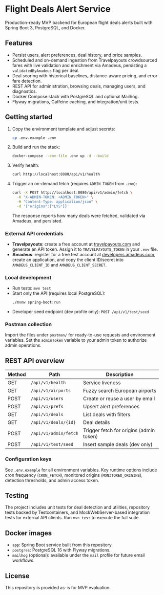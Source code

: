 # Flight Deals Alert Service

Production-ready MVP backend for European flight deals alerts built with Spring Boot 3, PostgreSQL, and Docker.

## Features
- Persist users, alert preferences, deal history, and price samples.
- Scheduled and on-demand ingestion from Travelpayouts crowdsourced fares with live validation and enrichment via Amadeus, persisting a `validatedByAmadeus` flag per deal.
- Deal scoring with historical baselines, distance-aware pricing, and error fare detection.
- REST API for administration, browsing deals, managing users, and diagnostics.
- Docker Compose stack with PostgreSQL and optional Mailhog.
- Flyway migrations, Caffeine caching, and integration/unit tests.

## Getting started

1. Copy the environment template and adjust secrets:
   ```bash
   cp .env.example .env
   ```

2. Build and run the stack:
   ```bash
   docker-compose --env-file .env up -d --build
   ```

3. Verify health:
   ```bash
   curl http://localhost:8080/api/v1/health
   ```

4. Trigger an on-demand fetch (requires `ADMIN_TOKEN` from `.env`):
   ```bash
   curl -X POST http://localhost:8080/api/v1/admin/fetch \
     -H "X-ADMIN-TOKEN: <ADMIN_TOKEN>" \
     -H "Content-Type: application/json" \
     -d '{"origins":["LYS"]}'
   ```
   The response reports how many deals were fetched, validated via Amadeus, and persisted.

### External API credentials

- **Travelpayouts**: create a free account at [travelpayouts.com](https://www.travelpayouts.com/) and generate an API token. Assign it to `TRAVELPAYOUTS_TOKEN` in your `.env` file.
- **Amadeus**: register for a free test account at [developers.amadeus.com](https://developers.amadeus.com/), create an application, and copy the client ID/secret into `AMADEUS_CLIENT_ID` and `AMADEUS_CLIENT_SECRET`.

### Local development

- Run tests: `mvn test`
- Start only the API (requires local PostgreSQL):
  ```bash
  ./mvnw spring-boot:run
  ```
- Developer seed endpoint (dev profile only): `POST /api/v1/test/seed`

### Postman collection

Import the files under `postman/` for ready-to-use requests and environment variables. Set the `adminToken` variable to your admin token to authorize admin operations.

## REST API overview

| Method | Path | Description |
| --- | --- | --- |
| GET | `/api/v1/health` | Service liveness |
| GET | `/api/v1/airports` | Fuzzy search European airports |
| POST | `/api/v1/users` | Create or reuse a user by email |
| POST | `/api/v1/prefs` | Upsert alert preferences |
| GET | `/api/v1/deals` | List deals with filters |
| GET | `/api/v1/deals/{id}` | Deal details |
| POST | `/api/v1/admin/fetch` | Trigger fetch for origins (admin token) |
| POST | `/api/v1/test/seed` | Insert sample deals (dev only) |

### Configuration keys

See `.env.example` for all environment variables. Key runtime options include cron frequency (`CRON_FETCH`), monitored origins (`MONITORED_ORIGINS`), detection thresholds, and admin access token.

## Testing

The project includes unit tests for deal detection and utilities, repository tests backed by Testcontainers, and MockWebServer-based integration tests for external API clients. Run `mvn test` to execute the full suite.

## Docker images

- `app`: Spring Boot service built from this repository.
- `postgres`: PostgreSQL 16 with Flyway migrations.
- `mailhog` (optional): available under the `mail` profile for future email workflows.

## License

This repository is provided as-is for MVP evaluation.
